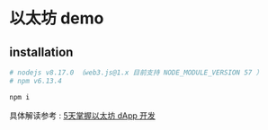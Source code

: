 # 以太坊 demo

## installation
```sh
# nodejs v8.17.0 （web3.js@1.x 目前支持 NODE_MODULE_VERSION 57 ）
# npm v6.13.4

npm i
```

具体解读参考 : [5天掌握以太坊 dApp 开发](https://eurychen.me/categories/5%E5%A4%A9%E6%8E%8C%E6%8F%A1%E4%BB%A5%E5%A4%AA%E5%9D%8A-dapp-%E5%BC%80%E5%8F%91/)
